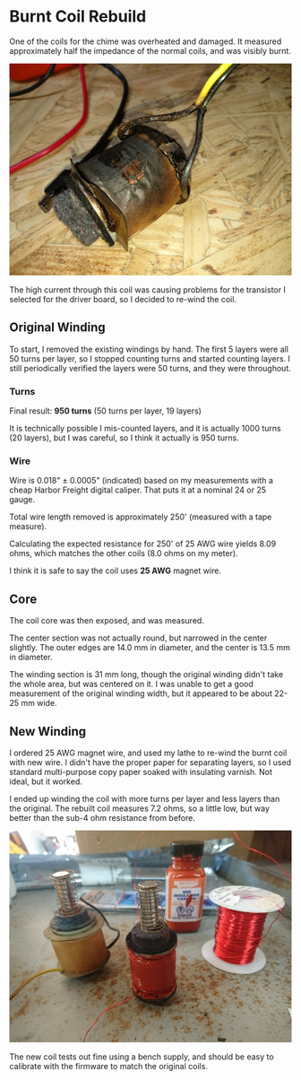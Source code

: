 # Burnt Coil Rebuild

One of the coils for the chime was overheated and damaged. It measured
approximately half the impedance of the normal coils, and was visibly burnt.

![Picture of the burnt coil](coil_burnt.jpg)

The high current through this coil was causing problems for the transistor I
selected for the driver board, so I decided to re-wind the coil.

## Original Winding

To start, I removed the existing windings by hand. The first 5 layers were all
50 turns per layer, so I stopped counting turns and started counting layers. I
still periodically verified the layers were 50 turns, and they were throughout.

### Turns

Final result: **950 turns** (50 turns per layer, 19 layers)

It is technically possible I mis-counted layers, and it is actually 1000 turns
(20 layers), but I was careful, so I think it actually is 950 turns.

### Wire

Wire is 0.018" ± 0.0005" (indicated) based on my measurements with a cheap
Harbor Freight digital caliper. That puts it at a nominal 24 or 25 gauge.

Total wire length removed is approximately 250' (measured with a tape measure).

Calculating the expected resistance for 250' of 25 AWG wire yields 8.09 ohms,
which matches the other coils (8.0 ohms on my meter).

I think it is safe to say the coil uses **25 AWG** magnet wire.

## Core

The coil core was then exposed, and was measured.

The center section was not actually round, but narrowed in the center slightly.
The outer edges are 14.0 mm in diameter, and the center is 13.5 mm in diameter.

The winding section is 31 mm long, though the original winding didn't take the
whole area, but was centered on it. I was unable to get a good measurement of
the original winding width, but it appeared to be about 22-25 mm wide.

## New Winding

I ordered 25 AWG magnet wire, and used my lathe to re-wind the burnt coil with
new wire. I didn't have the proper paper for separating layers, so I used
standard multi-purpose copy paper soaked with insulating varnish. Not ideal, but
it worked.

I ended up winding the coil with more turns per layer and less layers than the
original. The rebuilt coil measures 7.2 ohms, so a little low, but way better
than the sub-4 ohm resistance from before.

![Picture of the rewound coil next to an original coil](coil_rewound.jpg)

The new coil tests out fine using a bench supply, and should be easy to
calibrate with the firmware to match the original coils.

